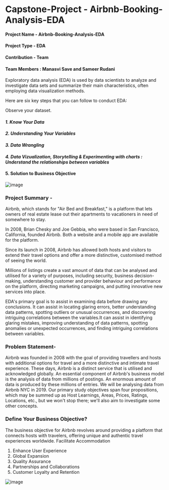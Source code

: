 # Capstone-Project - Airbnb-Booking-Analysis-EDA

#### Project Name - **Airbnb-Booking-Analysis-EDA**
#### Project Type - **EDA**
#### Contribution - **Team**
#### Team Members : **Manasvi Save and Sameer Rudani**

Exploratory data analysis (EDA) is used by data scientists to analyze and investigate data sets and summarize their main characteristics, often employing data visualization methods.

Here are six key steps that you can follow to conduct EDA:

Observe your dataset. 

#### ***1. Know Your Data***
#### ***2. Understanding Your Variables***
#### ***3. Data Wrangling***
#### ***4. Data Vizualization, Storytelling & Experimenting with charts : Understand the relationships between variables***
#### **5. Solution to Business Objective**


![image](https://user-images.githubusercontent.com/114379464/234484985-7a7e235b-bf23-48b4-8ae5-94415ac274ed.png)


### **Project Summary -**

Airbnb, which stands for "Air Bed and Breakfast," is a platform that lets owners of real estate lease out their apartments to vacationers in need of somewhere to stay.

In 2008, Brian Chesky and Joe Gebbia, who were based in San Francisco, California, founded Airbnb. Both a website and a mobile app are available for the platform.

Since its launch in 2008, Airbnb has allowed both hosts and visitors to extend their travel options and offer a more distinctive, customised method of seeing the world.

Millions of listings create a vast amount of data that can be analysed and utilised for a variety of purposes, including security, business decision-making, understanding customer and provider behaviour and performance on the platform, directing marketing campaigns, and putting innovative new services into place.

EDA's primary goal is to assist in examining data before drawing any conclusions. It can assist in locating glaring errors, better understanding data patterns, spotting outliers or unusual occurrences, and discovering intriguing correlations between the variables.It can assist in identifying glaring mistakes, improving understanding of data patterns, spotting anomalies or unexpected occurrences, and finding intriguing correlations between variables.


### **Problem Statement-**

Airbnb was founded in 2008 with the goal of providing travellers and hosts with additional options for travel and a more distinctive and intimate travel experience. These days, Airbnb is a distinct service that is utilised and acknowledged globally. An essential component of Airbnb's business model is the analysis of data from millions of postings. An enormous amount of data is produced by these millions of entries.
We will be analysing data from Airbnb NYC in 2019.
Our primary study objectives span four propositions, which may be summed up as Host Learnings, Areas, Prices, Ratings, Locations, etc., but we won't stop there; we'll also aim to investigate some other concepts.

### **Define Your Business Objective?**

The business objective for Airbnb revolves around providing a platform that connects hosts with travelers, offering unique and authentic travel experiences worldwide.
Facilitate Accommodation

1.	Enhance User Experience
2.	Global Expansion
3.	Quality Assurance
4.	Partnerships and Collaborations
5.	Customer Loyalty and Retention


![image](https://user-images.githubusercontent.com/114379464/234484907-056a2a7a-7dbb-4f63-8a1e-2dd77b610ee7.png)
